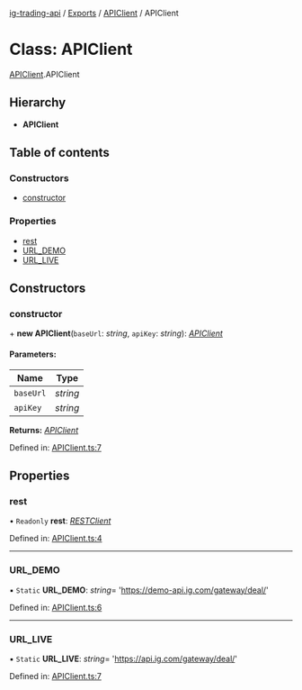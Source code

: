 [ig-trading-api](../README.md) / [Exports](../modules.md) / [APIClient](../modules/apiclient.md) / APIClient

# Class: APIClient

[APIClient](../modules/apiclient.md).APIClient

## Hierarchy

- **APIClient**

## Table of contents

### Constructors

- [constructor](apiclient.apiclient-1.md#constructor)

### Properties

- [rest](apiclient.apiclient-1.md#rest)
- [URL_DEMO](apiclient.apiclient-1.md#url_demo)
- [URL_LIVE](apiclient.apiclient-1.md#url_live)

## Constructors

### constructor

\+ **new APIClient**(`baseUrl`: _string_, `apiKey`: _string_): [_APIClient_](apiclient.apiclient-1.md)

#### Parameters:

| Name      | Type     |
| --------- | -------- |
| `baseUrl` | _string_ |
| `apiKey`  | _string_ |

**Returns:** [_APIClient_](apiclient.apiclient-1.md)

Defined in: [APIClient.ts:7](https://github.com/bennycode/ig-trading-api/blob/d998514/src/APIClient.ts#L7)

## Properties

### rest

• `Readonly` **rest**: [_RESTClient_](client/restclient.restclient.md)

Defined in: [APIClient.ts:4](https://github.com/bennycode/ig-trading-api/blob/d998514/src/APIClient.ts#L4)

---

### URL_DEMO

▪ `Static` **URL_DEMO**: _string_= 'https://demo-api.ig.com/gateway/deal/'

Defined in: [APIClient.ts:6](https://github.com/bennycode/ig-trading-api/blob/d998514/src/APIClient.ts#L6)

---

### URL_LIVE

▪ `Static` **URL_LIVE**: _string_= 'https://api.ig.com/gateway/deal/'

Defined in: [APIClient.ts:7](https://github.com/bennycode/ig-trading-api/blob/d998514/src/APIClient.ts#L7)

